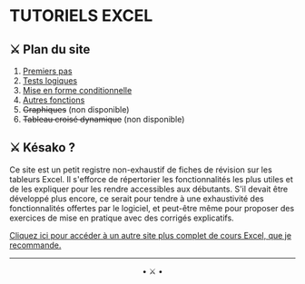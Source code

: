 # **TUTORIELS EXCEL**

## ⚔️ Plan du site

1. [Premiers pas](/premiers-pas.md)
2. [Tests logiques](/tests-logiques.md)
3. [Mise en forme conditionnelle](/mise-en-forme-conditionnelle.md)
4. [Autres fonctions](/autres-fonctions.md)
5. ~~Graphiques~~ (non disponible)
6. ~~Tableau croisé dynamique~~ (non disponible)


## ⚔️ Késako ?

Ce site est un petit registre non-exhaustif de fiches de révision sur les tableurs Excel. Il s'efforce de répertorier les fonctionnalités les plus utiles et de les expliquer pour les rendre accessibles aux débutants. S'il devait être développé plus encore, ce serait pour tendre à une exhaustivité des fonctionnalités offertes par le logiciel, et peut-être même pour proposer des exercices de mise en pratique avec des corrigés explicatifs.

[Cliquez ici pour accéder à un autre site plus complet de cours Excel, que je recommande.](https://www.excel-pratique.com/fr/formation-excel)


* * *

<center>• ⚔️ •</center>
